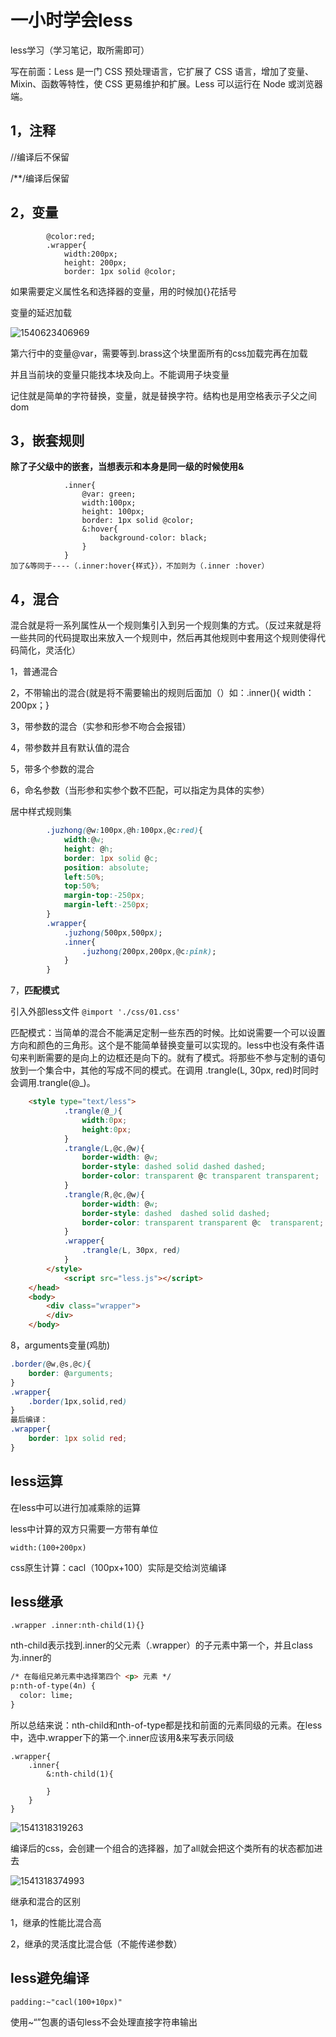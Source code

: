 # 一小时学会less

less学习（学习笔记，取所需即可）

写在前面：Less 是一门 CSS 预处理语言，它扩展了 CSS 语言，增加了变量、Mixin、函数等特性，使 CSS 更易维护和扩展。Less 可以运行在 Node 或浏览器端。

## 1，注释

//编译后不保留

/**/编译后保留

## 2，变量

```less
        @color:red;
        .wrapper{
            width:200px;
            height: 200px;
            border: 1px solid @color;
```

如果需要定义属性名和选择器的变量，用的时候加{}花括号

变量的延迟加载

![1540623406969](imge/1540623406969.png)

第六行中的变量@var，需要等到.brass这个块里面所有的css加载完再在加载

并且当前块的变量只能找本块及向上。不能调用子块变量

记住就是简单的字符替换，变量，就是替换字符。结构也是用空格表示子父之间dom

## 3，嵌套规则

**除了子父级中的嵌套，当想表示和本身是同一级的时候使用&**

```less
            .inner{
                @var: green;
                width:100px;
                height: 100px;
                border: 1px solid @color;
                &:hover{
                    background-color: black;
                }
            }
加了&等同于----（.inner:hover{样式}），不加则为（.inner :hover）
```

## 4，混合

混合就是将一系列属性从一个规则集引入到另一个规则集的方式。（反过来就是将一些共同的代码提取出来放入一个规则中，然后再其他规则中套用这个规则使得代码简化，灵活化）

1，普通混合

2，不带输出的混合(就是将不需要输出的规则后面加（）如：.inner(){ width：200px；}

3，带参数的混合（实参和形参不吻合会报错）

4，带参数并且有默认值的混合

5，带多个参数的混合

6，命名参数（当形参和实参个数不匹配，可以指定为具体的实参）

居中样式规则集

```css
        .juzhong(@w:100px,@h:100px,@c:red){
            width:@w;
            height: @h;
            border: 1px solid @c;
            position: absolute;
            left:50%;
            top:50%;
            margin-top:-250px;
            margin-left:-250px;
        }
        .wrapper{
            .juzhong(500px,500px);
            .inner{
                .juzhong(200px,200px,@c:pink);
            }
        }
```

7，**匹配模式**

引入外部less文件  `@import './css/01.css'`

匹配模式：当简单的混合不能满足定制一些东西的时候。比如说需要一个可以设置方向和颜色的三角形。这个是不能简单替换变量可以实现的。less中也没有条件语句来判断需要的是向上的边框还是向下的。就有了模式。将那些不参与定制的语句放到一个集合中，其他的写成不同的模式。在调用 .trangle(L, 30px, red)时同时会调用.trangle(@_)。

```html
    <style type="text/less">
            .trangle(@_){
                width:0px;
                height:0px;
            }
            .trangle(L,@c,@w){
                border-width: @w;
                border-style: dashed solid dashed dashed;
                border-color: transparent @c transparent transparent;
            }
            .trangle(R,@c,@w){
                border-width: @w;
                border-style: dashed  dashed solid dashed;
                border-color: transparent transparent @c  transparent;
            }
            .wrapper{
                .trangle(L, 30px, red)
            }
        </style>
            <script src="less.js"></script>
    </head>
    <body>
        <div class="wrapper">
        </div>
    </body>
```

8，arguments变量(鸡肋)

```css
.border(@w,@s,@c){
    border: @arguments;
}
.wrapper{
    .border(1px,solid,red)
}
最后编译：
.wrapper{
    border: 1px solid red;
}
```

## less运算

在less中可以进行加减乘除的运算

less中计算的双方只需要一方带有单位

`width:(100+200px)`

css原生计算：cacl（100px+100）实际是交给浏览编译

## less继承

`.wrapper .inner:nth-child(1){}`

nth-child表示找到.inner的父元素（.wrapper）的子元素中第一个，并且class为.inner的

```html
/* 在每组兄弟元素中选择第四个 <p> 元素 */
p:nth-of-type(4n) {
  color: lime;
}
```

所以总结来说：nth-child和nth-of-type都是找和前面的元素同级的元素。在less中，选中.wrapper下的第一个.inner应该用&来写表示同级

```less
.wrapper{
    .inner{
        &:nth-child(1){
            
        }
    }
}
```

![1541318319263](imge\1541318319263.png)

编译后的css，会创建一个组合的选择器，加了all就会把这个类所有的状态都加进去

![1541318374993](imge\1541318374993.png)

继承和混合的区别

1，继承的性能比混合高

2，继承的灵活度比混合低（不能传递参数）

## less避免编译

`padding:~"cacl(100+10px)"`

使用~“”包裹的语句less不会处理直接字符串输出